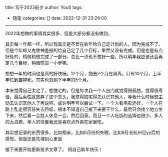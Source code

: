 title: 写于2023前夕
author: You0
tags:
  - 随笔
categories: []
date: 2022-12-31 23:24:00
---
2022年想做的事情其实很多，但是大部分都没有做到。

其实每一年都一样，所以我其实是不爱在新年给自己定计划的人，因为完成不了。但是今年却又鬼使神差般的给自己定了几个目标，果然又没有完成。但是也是有点好处的，稍微稍微完成了一部分。总比一点也不想好一些，所以明年我应该还会再定几个目标，稍微前进一小步嘛。

想想一年的时间也是真的好快呀。12个月，抛去2个月在隔离，只有10个月，上半年忙到要猝死。其实也就剩下半年的5个月。

本来觉得自己太宅了，想脱宅的，但是每次我一个人出门就觉得很孤独，觉得很奇怪，最后索性就放弃了这个念头，我觉得脱宅得先认识其他人，等我什么时候想主动去认识其他人了再说吧，或许明年可以尝试一下。一个人看电影还好，一个人在路上乱走很容易失去目标，根本不知道自己接下来要干什么，最后只会找个地方坐下来，然后看一会路人休息一会，然后回家。而且一个人吃饭的选择也很少，多人的太浪费，单人的快餐我还是喜欢点外卖在家里吃。


其实想记录的东西很多，比如相亲，比如6月份的失眠，比如9月去杭州见yy后的感觉。但是还是先埋到心里面

接下来要开始更新技术文章了。
祝自己新年快乐！
